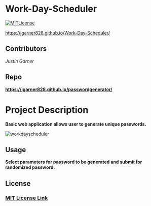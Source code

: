 # Work-Day-Scheduler
[![MITLicense](https://img.shields.io/badge/License-MITLicense-<COLOR>.svg)](https://shields.io/)
  
https://jgarner828.github.io/Work-Day-Scheduler/

## Contributors
*Justin Garner*

## Repo
**https://jgarner828.github.io/passwordgenerator/**

  
# Project Description
  
**Basic web application allows user to generate unique passwords.**

![workdayscheduler](https://user-images.githubusercontent.com/90808889/144510859-a20ed2c6-1a48-408c-9270-bcb8dd394f60.jpg)

## Usage

**Select parameters for password to be generated and submit for randomized password.**






  
## License
  
### [MIT License Link](https://opensource.org/licenses/MIT)
  

